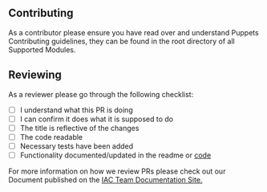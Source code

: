 ## Contributing

As a contributor please ensure you have read over and understand Puppets
Contributing guidelines, they can be found in the root directory of all Supported Modules.

## Reviewing

As a reviewer please go through the following checklist:

- [ ] I understand what this PR is doing
- [ ] I can confirm it does what it is supposed to do
- [ ] The title is reflective of the changes
- [ ] The code readable
- [ ] Necessary tests have been added
- [ ] Functionality documented/updated in the readme or [code](https://puppet.com/docs/puppet/latest/puppet_strings.html)

For more information on how we review PRs please check out our Document published on the [IAC Team Documentation Site.](https://puppetlabs.github.io/iac/docs/)
